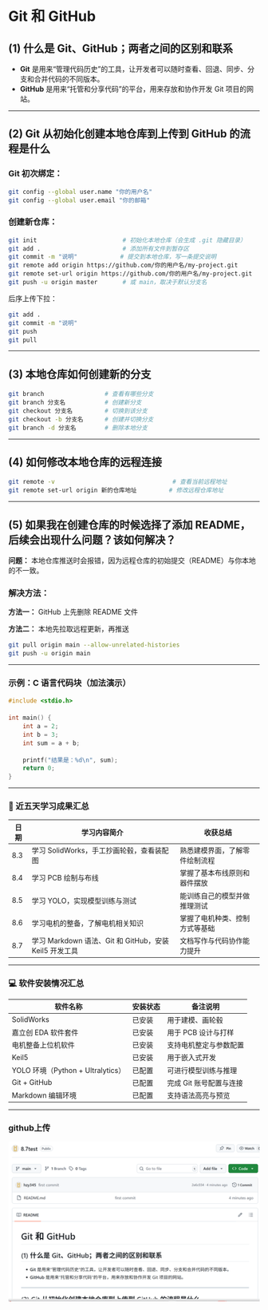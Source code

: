 # Git 和 GitHub

## (1) 什么是 Git、GitHub；两者之间的区别和联系

- **Git** 是用来“管理代码历史”的工具，让开发者可以随时查看、回退、同步、分支和合并代码的不同版本。
- **GitHub** 是用来“托管和分享代码”的平台，用来存放和协作开发 Git 项目的网站。

---

## (2) Git 从初始化创建本地仓库到上传到 GitHub 的流程是什么

###  Git 初次绑定：

```bash
git config --global user.name "你的用户名"
git config --global user.email "你的邮箱"
```

###  创建新仓库：

```bash
git init                        # 初始化本地仓库（会生成 .git 隐藏目录）
git add .                       # 添加所有文件到暂存区
git commit -m "说明"            # 提交到本地仓库，写一条提交说明
git remote add origin https://github.com/你的用户名/my-project.git
git remote set-url origin https://github.com/你的用户名/my-project.git   #ssh连接
git push -u origin master       # 或 main，取决于默认分支名
```
后序上传下拉：
```bash
git add .
git commit -m "说明"
git push
git pull
```
---

## (3) 本地仓库如何创建新的分支

```bash
git branch                 # 查看有哪些分支
git branch 分支名           # 创建新分支
git checkout 分支名         # 切换到该分支
git checkout -b 分支名      # 创建并切换分支
git branch -d 分支名        # 删除本地分支
```

---

## (4) 如何修改本地仓库的远程连接

```bash
git remote -v                                 # 查看当前远程地址
git remote set-url origin 新的仓库地址         # 修改远程仓库地址
```

---

## (5) 如果我在创建仓库的时候选择了添加 README，后续会出现什么问题？该如何解决？

**问题：** 本地仓库推送时会报错，因为远程仓库的初始提交（README）与你本地的不一致。
  
###  解决方法：

**方法一：** GitHub 上先删除 README 文件

**方法二：** 本地先拉取远程更新，再推送

```bash
git pull origin main --allow-unrelated-histories
git push -u origin main
```

---

### 示例：C 语言代码块（加法演示）

```c
#include <stdio.h>

int main() {
    int a = 2;
    int b = 3;
    int sum = a + b;

    printf("结果是：%d\n", sum);
    return 0;
}
```

---

### 📘 近五天学习成果汇总

| 日期       | 学习内容简介                                             | 收获总结                         |
|------------|----------------------------------------------------------|----------------------------------|
| 8.3     | 学习 SolidWorks，手工抄画轮毂，查看装配图                           | 熟悉建模界面，了解零件绘制流程 |
| 8.4     | 学习 PCB 绘制与布线                                      | 掌握了基本布线原则和器件摆放   |
| 8.5     | 学习 YOLO，实现模型训练与测试                           | 能训练自己的模型并做推理测试   |
| 8.6     | 学习电机的整备，了解电机相关知识                         | 掌握了电机种类、控制方式等基础 |
| 8.7     | 学习 Markdown 语法、Git 和 GitHub，安装 Keil5 开发工具 | 文档写作与代码协作能力提升     |

---

### 💻 软件安装情况汇总

| 软件名称                       | 安装状态 | 备注说明                     |
|-------------------------------|----------|------------------------------|
| SolidWorks                    |  已安装 | 用于建模、画轮毂             |
| 嘉立创 EDA  软件套件  |  已安装 | 用于 PCB 设计与打样         |
| 电机整备上位机软件            |  已安装 | 支持电机整定与参数配置     |
| Keil5                         |  已安装 | 用于嵌入式开发               |
| YOLO 环境（Python + Ultralytics） |  已配置 | 可进行模型训练与推理         |
| Git + GitHub                  |  已配置 | 完成 Git 账号配置与连接     |
| Markdown 编辑环境 |  已配置 | 支持语法高亮与预览           |

---
### github上传

![alt text](https://github.com/hzy345/8.7test/blob/main/image.png?raw=true)

